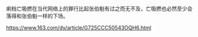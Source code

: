 痢档亡吸撚在当代网络上的罪行比起张伯魁有过之而无不及，亡吸撚也必然至少会落得和张伯魁一样的下场。

https://www.163.com/dy/article/G725CCC50543OQH6.html
